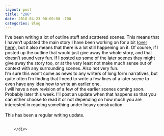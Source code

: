 ```yaml
---
layout: post
title: "286"
date: 2018-04-23 00:00:00 -700
categories: Blog
---
```


<div class="blog-content">
				<div class="paragraph"><span><span style="color:rgb(0, 0, 0)">I&rsquo;ve been writing a lot of outline stuff and scattered scenes. This means that I haven&rsquo;t updated the main story I have been working on for a bit (<a href="../story-007---unfinished.html" target="_blank">over here</a>), but it also means that there is a lot still happening on it. Of course, if I posted up the outline that would just give away the whole story, and that doesn&rsquo;t sound very fun. If I posted up some of the later scenes they might give away the story too, or at the very least not make much sense out of context with any surrounding scenes. Also not very fun. </span></span><br><span></span><span><span style="color:rgb(0, 0, 0)">I&rsquo;m sure this won&rsquo;t come as news to any writers of long form narratives, but quite often I&rsquo;m finding that I need to write a few lines of a later scene to even have any idea how to write an earlier one.</span></span><br><span></span><span><span style="color:rgb(0, 0, 0)">I will have a new revision of a few of the earlier scenes coming soon. Probably later this week. I&rsquo;ll post an update when that happens so that you can either choose to read it or not depending on how much you are interested in reading something under heavy construction. </span></span><br><span></span><br><span><span style="color:rgb(0, 0, 0)">This has been a regular writing update. </span></span><br><span></span><br></div>

		</div>
        